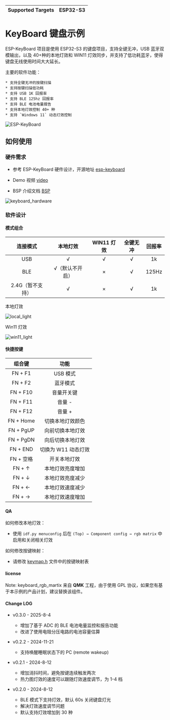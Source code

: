 | Supported Targets | ESP32-S3 |
| ----------------- | -------- |
# KeyBoard 键盘示例

ESP-KeyBoard 项目是使用 ESP32-S3 的键盘项目，支持全键无冲，USB 蓝牙双模输出，以及 40+种的本地灯效和 WIN11 灯效同步，并支持了低功耗蓝牙，使得键盘无线使用时间大大延长。

主要的软件功能：

    * 支持全键无冲的按键扫描
    * 支持按键扫描低功耗
    * 支持 USB 1K 回报率
    * 支持 BLE 125hz 回报率
    * 支持 BLE 电池电量报告
    * 支持本地灯效控制 40+ 种
    * 支持 `Windows 11` 动态灯效控制

![ESP-KeyBoard](https://dl.espressif.com/esp-iot-solution/static/keyboard.jpg)

## 如何使用

### 硬件需求

* 参考 ESP-KeyBoard 硬件设计，开源地址 [esp-keyboard](https://oshwhub.com/esp-college/esp-keyboard)

* Demo 视频 [video](https://www.bilibili.com/video/BV1yi421C7qV/?share_source=copy_web&vd_source=7e24f4cefdafbd8477369f33616312a9)

* BSP 介绍文档 [BSP](./components/esp32_s3_kbd_kit/README.md)

![keyboard_hardware](https://dl.espressif.com/esp-iot-solution/static/keyboard_1.gif)

### 软件设计

#### 模式组合

|     连接模式     |    本地灯效     | WIN11 灯效 | 全键无冲 | 回报率 |
| :--------------: | :-------------: | :--------: | :------: | :----: |
|       USB        |        √        |     √      |    √     |   1k   |
|       BLE        | √（默认不开启） |     ×      |    √     | 125Hz  |
| 2.4G（暂不支持） |        √        |     ×      |    √     |   1k   |

本地灯效

![local_light](https://dl.espressif.com/esp-iot-solution/static/keyboard_2.gif)

Win11 灯效

![win11_light](https://dl.espressif.com/esp-iot-solution/static/keyboard_3.gif)

#### 快捷按键

|  组合键   |        功能         |
| :-------: | :-----------------: |
|  FN + F1  |      USB 模式       |
|  FN + F2  |      蓝牙模式       |
| FN + F10  |     音量开关键      |
| FN + F11  |       音量 -        |
| FN + F12  |       音量 +        |
| FN + Home |  切换本地灯效颜色   |
| FN + PgUP |  向前切换本地灯效   |
| FN + PgDN |  向后切换本地灯效   |
| FN + END  | 切换为 W11 动态灯效 |
| FN + 空格 |    开关本地灯效     |
|  FN + ↑   |  本地灯效亮度增加   |
|  FN + ↓   |  本地灯效亮度减少   |
|  FN + ←   |  本地灯效速度减少   |
|  FN + →   |  本地灯效速度增加   |

#### QA

如何修改本地灯效：

  * 使用 `idf.py menuconfig` 后在 `(Top) → Component config → rgb matrix` 中启用和关闭相关灯效

如何修改按键映射：

  * 请修改 [keymap.h](./components/esp32_s3_kbd_kit/include/bsp/keymap.h) 文件中的按键映射表

#### license

Note: keyboard_rgb_martix 来自 **QMK** 工程，由于使用 GPL 协议，如果您有基于本示例的产品计划，建议替换该组件。

#### Change LOG

* v0.3.0 - 2025-8-4

  * 增加了基于 ADC 的 BLE 电池电量监控和报告功能
  * 改进了使用电阻分压电路的电池容量估算

* v0.2.2 - 2024-11-21

  * 支持唤醒睡眠状态下的 PC (remote wakeup)

* v0.2.1 - 2024-8-12

  * 增加消抖时间，避免按键连续触发两次
  * 热力图灯效的速度可以跟随灯效速度调节，为 1-4 档

* v0.2.0 - 2024-8-12

  * BLE 模式下支持灯效，默认 60s 关闭键盘灯光
  * 解决灯效速度调节问题
  * 默认支持灯效增加到 30 种
